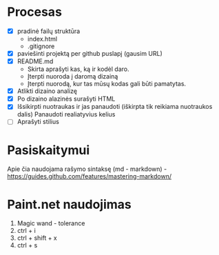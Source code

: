 # Procesas

- [x] pradinė failų struktūra
    - index.html
    - .gitignore
- [x] paviešinti projektą per github puslapį (gausim URL)
- [x] README.md 
   - Skirta aprašyti kas, ką ir kodėl daro.
   - Įterpti nuoroda į daromą dizainą
   - Įterpti nuorodą, kur tas mūsų kodas gali būti pamatytas.
- [x] Atlikti dizaino analizę
- [x] Po dizaino alazinės surašyti HTML
- [x] Išsikirpti nuotraukas ir jas panaudoti (iškirpta tik reikiama nuotraukos dalis)
    Panaudoti realiatyvius kelius
- [ ] Aprašyti stilius

# Pasiskaitymui
Apie čia naudojama rašymo sintaksę (md - markdown) - https://guides.github.com/features/mastering-markdown/ 
 
# Paint.net naudojimas

1. Magic wand - tolerance
2. ctrl + i
3. ctrl + shift + x
4. ctrl + s